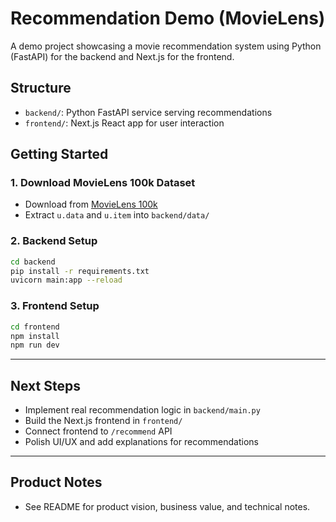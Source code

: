 # Recommendation Demo (MovieLens)

A demo project showcasing a movie recommendation system using Python (FastAPI) for the backend and Next.js for the frontend.

## Structure
- `backend/`: Python FastAPI service serving recommendations
- `frontend/`: Next.js React app for user interaction

## Getting Started

### 1. Download MovieLens 100k Dataset
- Download from [MovieLens 100k](https://grouplens.org/datasets/movielens/100k/)
- Extract `u.data` and `u.item` into `backend/data/`

### 2. Backend Setup
```bash
cd backend
pip install -r requirements.txt
uvicorn main:app --reload
```

### 3. Frontend Setup
```bash
cd frontend
npm install
npm run dev
```

---

## Next Steps
- Implement real recommendation logic in `backend/main.py`
- Build the Next.js frontend in `frontend/`
- Connect frontend to `/recommend` API
- Polish UI/UX and add explanations for recommendations

---

## Product Notes
- See README for product vision, business value, and technical notes.
